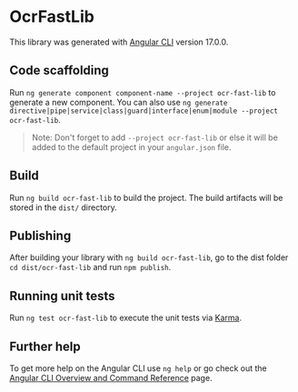 # OcrFastLib

This library was generated with [Angular CLI](https://github.com/angular/angular-cli) version 17.0.0.

## Code scaffolding

Run `ng generate component component-name --project ocr-fast-lib` to generate a new component. You can also use `ng generate directive|pipe|service|class|guard|interface|enum|module --project ocr-fast-lib`.
> Note: Don't forget to add `--project ocr-fast-lib` or else it will be added to the default project in your `angular.json` file. 

## Build

Run `ng build ocr-fast-lib` to build the project. The build artifacts will be stored in the `dist/` directory.

## Publishing

After building your library with `ng build ocr-fast-lib`, go to the dist folder `cd dist/ocr-fast-lib` and run `npm publish`.

## Running unit tests

Run `ng test ocr-fast-lib` to execute the unit tests via [Karma](https://karma-runner.github.io).

## Further help

To get more help on the Angular CLI use `ng help` or go check out the [Angular CLI Overview and Command Reference](https://angular.io/cli) page.
